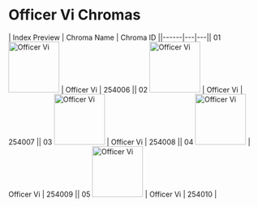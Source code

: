 # Officer Vi Chromas

| Index  Preview | Chroma Name | Chroma ID ||------|---|---|| 01  <img src='https://raw.communitydragon.org/latest/plugins/rcp-be-lol-game-data/global/default/v1/champion-chroma-images/254/254006.png' alt='Officer Vi' width='100'> | Officer Vi | 254006 || 02  <img src='https://raw.communitydragon.org/latest/plugins/rcp-be-lol-game-data/global/default/v1/champion-chroma-images/254/254007.png' alt='Officer Vi' width='100'> | Officer Vi | 254007 || 03  <img src='https://raw.communitydragon.org/latest/plugins/rcp-be-lol-game-data/global/default/v1/champion-chroma-images/254/254008.png' alt='Officer Vi' width='100'> | Officer Vi | 254008 || 04  <img src='https://raw.communitydragon.org/latest/plugins/rcp-be-lol-game-data/global/default/v1/champion-chroma-images/254/254009.png' alt='Officer Vi' width='100'> | Officer Vi | 254009 || 05  <img src='https://raw.communitydragon.org/latest/plugins/rcp-be-lol-game-data/global/default/v1/champion-chroma-images/254/254010.png' alt='Officer Vi' width='100'> | Officer Vi | 254010 |